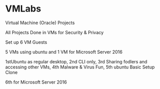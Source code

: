 # VMLabs
Virtual Machine (Oracle) Projects

All Projects Done in VMs for Security & Privacy

Set up 6 VM Guests

5 VMs using ubuntu and 1 VM for Microsoft Server 2016

1stUbuntu as regular desktop, 2nd CLI only, 3rd Sharing fodlers and accessing other VMs, 4th Malware & Virus Fun, 5th ubuntu Basic Setup Clone

6th for Microsoft Server 2016
